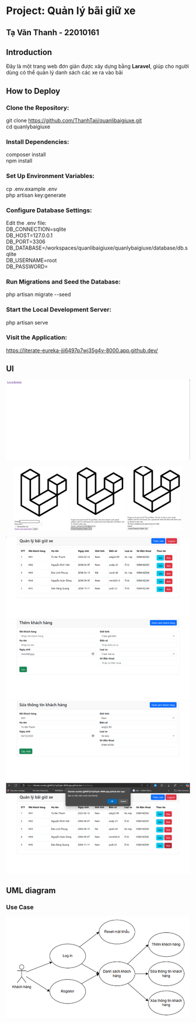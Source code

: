 # Project: Quản lý bãi giữ xe

## Tạ Văn Thanh - 22010161

## Introduction
Đây là một trang web đơn giản được xây dựng bằng **Laravel**, giúp cho người dùng có thể quản lý danh sách các xe ra vào bãi

## How to Deploy
### Clone the Repository:
git clone https://github.com/ThanhTajj/quanlibaigiuxe.git  
cd quanlybaigiuxe
### Install Dependencies:
composer install  
npm install
### Set Up Environment Variables:
cp .env.example .env  
php artisan key:generate
### Configure Database Settings:
Edit the .env file:  
DB_CONNECTION=sqlite  
DB_HOST=127.0.0.1  
DB_PORT=3306  
DB_DATABASE=/workspaces/quanlibaigiuxe/quanlybaigiuxe/database/db.sqlite  
DB_USERNAME=root  
DB_PASSWORD=  
### Run Migrations and Seed the Database:
php artisan migrate --seed
### Start the Local Development Server:
php artisan serve
### Visit the Application:
https://literate-eureka-jjj6497p7wj35g4v-8000.app.github.dev/

## UI
<img src="quanlybaigiuxe/assets/images/loginorregister.png" alt="Select log in or register screen">
<p align="center">
    <img src="quanlybaigiuxe/assets/images/login.png" alt="Log in screen" width="30%">
    <img src="quanlybaigiuxe/assets/images/forgotpassword.png" alt="Forgot password screen" width="30%">
    <img src="quanlybaigiuxe/assets/images/emailpasswordresetlink.png" alt="Email password reset link screen" width="30%">
</p>
<img src="quanlybaigiuxe/assets/images/index.png" alt="Costumer list screen">
<img src="quanlybaigiuxe/assets/images/create.png" alt="Create screen">
<img src="quanlybaigiuxe/assets/images/update.png" alt="Update screen">
<img src="quanlybaigiuxe/assets/images/delete.png" alt="Delete screen">

## UML diagram
### Use Case
<img src="quanlybaigiuxe/assets/images/uc.png" alt="UC diagram">

